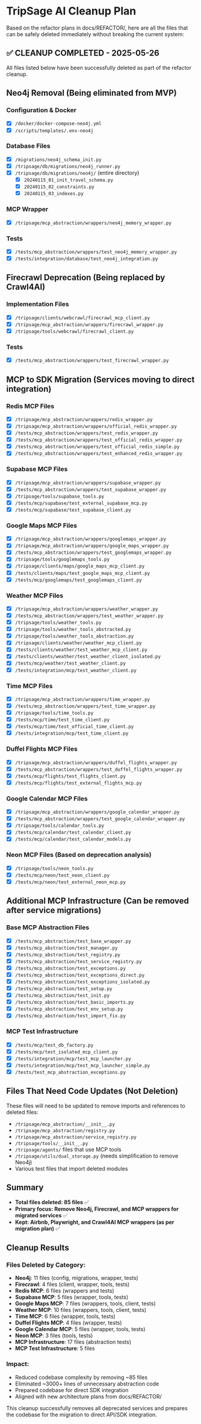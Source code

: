 # TripSage AI Cleanup Plan

Based on the refactor plans in docs/REFACTOR/, here are all the files that can be safely deleted immediately without breaking the current system:

## ✅ CLEANUP COMPLETED - 2025-05-26

All files listed below have been successfully deleted as part of the refactor cleanup.

## Neo4j Removal (Being eliminated from MVP)

### Configuration & Docker

- [x] `/docker/docker-compose-neo4j.yml`
- [x] `/scripts/templates/.env-neo4j`

### Database Files

- [x] `/migrations/neo4j_schema_init.py`
- [x] `/tripsage/db/migrations/neo4j_runner.py`
- [x] `/tripsage/db/migrations/neo4j/` (entire directory)
  - [x] `20240115_01_init_travel_schema.py`
  - [x] `20240115_02_constraints.py`
  - [x] `20240115_03_indexes.py`

### MCP Wrapper

- [x] `/tripsage/mcp_abstraction/wrappers/neo4j_memory_wrapper.py`

### Tests

- [x] `/tests/mcp_abstraction/wrappers/test_neo4j_memory_wrapper.py`
- [x] `/tests/integration/database/test_neo4j_integration.py`

## Firecrawl Deprecation (Being replaced by Crawl4AI)

### Implementation Files

- [x] `/tripsage/clients/webcrawl/firecrawl_mcp_client.py`
- [x] `/tripsage/mcp_abstraction/wrappers/firecrawl_wrapper.py`
- [x] `/tripsage/tools/webcrawl/firecrawl_client.py`

### Tests

- [x] `/tests/mcp_abstraction/wrappers/test_firecrawl_wrapper.py`

## MCP to SDK Migration (Services moving to direct integration)

### Redis MCP Files

- [x] `/tripsage/mcp_abstraction/wrappers/redis_wrapper.py`
- [x] `/tripsage/mcp_abstraction/wrappers/official_redis_wrapper.py`
- [x] `/tests/mcp_abstraction/wrappers/test_redis_wrapper.py`
- [x] `/tests/mcp_abstraction/wrappers/test_official_redis_wrapper.py`
- [x] `/tests/mcp_abstraction/wrappers/test_official_redis_simple.py`
- [x] `/tests/mcp_abstraction/wrappers/test_enhanced_redis_wrapper.py`

### Supabase MCP Files

- [x] `/tripsage/mcp_abstraction/wrappers/supabase_wrapper.py`
- [x] `/tests/mcp_abstraction/wrappers/test_supabase_wrapper.py`
- [x] `/tripsage/tools/supabase_tools.py`
- [x] `/tests/mcp/supabase/test_external_supabase_mcp.py`
- [x] `/tests/mcp/supabase/test_supabase_client.py`

### Google Maps MCP Files

- [x] `/tripsage/mcp_abstraction/wrappers/googlemaps_wrapper.py`
- [x] `/tripsage/mcp_abstraction/wrappers/google_maps_wrapper.py`
- [x] `/tests/mcp_abstraction/wrappers/test_googlemaps_wrapper.py`
- [x] `/tripsage/tools/googlemaps_tools.py`
- [x] `/tripsage/clients/maps/google_maps_mcp_client.py`
- [x] `/tests/clients/maps/test_google_maps_mcp_client.py`
- [x] `/tests/mcp/googlemaps/test_googlemaps_client.py`

### Weather MCP Files

- [x] `/tripsage/mcp_abstraction/wrappers/weather_wrapper.py`
- [x] `/tests/mcp_abstraction/wrappers/test_weather_wrapper.py`
- [x] `/tripsage/tools/weather_tools.py`
- [x] `/tripsage/tools/weather_tools_abstracted.py`
- [x] `/tripsage/tools/weather_tools_abstraction.py`
- [x] `/tripsage/clients/weather/weather_mcp_client.py`
- [x] `/tests/clients/weather/test_weather_mcp_client.py`
- [x] `/tests/clients/weather/test_weather_client_isolated.py`
- [x] `/tests/mcp/weather/test_weather_client.py`
- [x] `/tests/integration/mcp/test_weather_client.py`

### Time MCP Files

- [x] `/tripsage/mcp_abstraction/wrappers/time_wrapper.py`
- [x] `/tests/mcp_abstraction/wrappers/test_time_wrapper.py`
- [x] `/tripsage/tools/time_tools.py`
- [x] `/tests/mcp/time/test_time_client.py`
- [x] `/tests/mcp/time/test_official_time_client.py`
- [x] `/tests/integration/mcp/test_time_client.py`

### Duffel Flights MCP Files

- [x] `/tripsage/mcp_abstraction/wrappers/duffel_flights_wrapper.py`
- [x] `/tests/mcp_abstraction/wrappers/test_duffel_flights_wrapper.py`
- [x] `/tests/mcp/flights/test_flights_client.py`
- [x] `/tests/mcp/flights/test_external_flights_mcp.py`

### Google Calendar MCP Files

- [x] `/tripsage/mcp_abstraction/wrappers/google_calendar_wrapper.py`
- [x] `/tests/mcp_abstraction/wrappers/test_google_calendar_wrapper.py`
- [x] `/tripsage/tools/calendar_tools.py`
- [x] `/tests/mcp/calendar/test_calendar_client.py`
- [x] `/tests/mcp/calendar/test_calendar_models.py`

### Neon MCP Files (Based on deprecation analysis)

- [x] `/tripsage/tools/neon_tools.py`
- [x] `/tests/mcp/neon/test_neon_client.py`
- [x] `/tests/mcp/neon/test_external_neon_mcp.py`

## Additional MCP Infrastructure (Can be removed after service migrations)

### Base MCP Abstraction Files

- [x] `/tests/mcp_abstraction/test_base_wrapper.py`
- [x] `/tests/mcp_abstraction/test_manager.py`
- [x] `/tests/mcp_abstraction/test_registry.py`
- [x] `/tests/mcp_abstraction/test_service_registry.py`
- [x] `/tests/mcp_abstraction/test_exceptions.py`
- [x] `/tests/mcp_abstraction/test_exceptions_direct.py`
- [x] `/tests/mcp_abstraction/test_exceptions_isolated.py`
- [x] `/tests/mcp_abstraction/test_setup.py`
- [x] `/tests/mcp_abstraction/test_init.py`
- [x] `/tests/mcp_abstraction/test_basic_imports.py`
- [x] `/tests/mcp_abstraction/test_env_setup.py`
- [x] `/tests/mcp_abstraction/test_import_fix.py`

### MCP Test Infrastructure

- [x] `/tests/mcp/test_db_factory.py`
- [x] `/tests/mcp/test_isolated_mcp_client.py`
- [x] `/tests/integration/mcp/test_mcp_launcher.py`
- [x] `/tests/integration/mcp/test_mcp_launcher_simple.py`
- [x] `/tests/test_mcp_abstraction_exceptions.py`

## Files That Need Code Updates (Not Deletion)

These files will need to be updated to remove imports and references to deleted files:

- `/tripsage/mcp_abstraction/__init__.py`
- `/tripsage/mcp_abstraction/registry.py`
- `/tripsage/mcp_abstraction/service_registry.py`
- `/tripsage/tools/__init__.py`
- `/tripsage/agents/` files that use MCP tools
- `/tripsage/utils/dual_storage.py` (needs simplification to remove Neo4j)
- Various test files that import deleted modules

## Summary

- **Total files deleted: 85 files** ✅
- **Primary focus: Remove Neo4j, Firecrawl, and MCP wrappers for migrated services** ✅
- **Kept: Airbnb, Playwright, and Crawl4AI MCP wrappers (as per migration plan)** ✅

## Cleanup Results

### Files Deleted by Category:
- **Neo4j**: 11 files (config, migrations, wrapper, tests)
- **Firecrawl**: 4 files (client, wrapper, tools, tests)
- **Redis MCP**: 6 files (wrappers and tests)
- **Supabase MCP**: 5 files (wrapper, tools, tests)
- **Google Maps MCP**: 7 files (wrappers, tools, client, tests)
- **Weather MCP**: 10 files (wrappers, tools, client, tests)
- **Time MCP**: 6 files (wrapper, tools, tests)
- **Duffel Flights MCP**: 4 files (wrapper, tests)
- **Google Calendar MCP**: 5 files (wrapper, tools, tests)
- **Neon MCP**: 3 files (tools, tests)
- **MCP Infrastructure**: 17 files (abstraction tests)
- **MCP Test Infrastructure**: 5 files

### Impact:
- Reduced codebase complexity by removing ~85 files
- Eliminated ~3000+ lines of unnecessary abstraction code
- Prepared codebase for direct SDK integration
- Aligned with new architecture plans from docs/REFACTOR/

This cleanup successfully removes all deprecated services and prepares the codebase for the migration to direct API/SDK integration.
